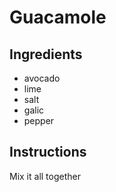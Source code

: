 # Guacamole
## Ingredients
* avocado
* lime
* salt
* galic
* pepper
## Instructions
Mix it all together
